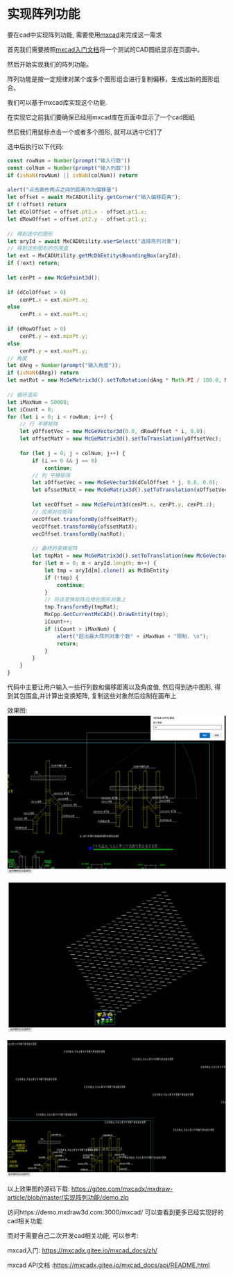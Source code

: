 # 实现阵列功能

要在cad中实现阵列功能, 需要使用[mxcad](https://mxcadx.gitee.io/mxcad_docs/zh/1.%E6%8C%87%E5%8D%97/1.%E5%BF%AB%E9%80%9F%E5%85%A5%E9%97%A8.html)来完成这一需求

首先我们需要按照[mxcad入门文档](https://mxcadx.gitee.io/mxcad_docs/zh/1.%E6%8C%87%E5%8D%97/1.%E5%BF%AB%E9%80%9F%E5%85%A5%E9%97%A8.html)将一个测试的CAD图纸显示在页面中。

然后开始实现我们的阵列功能。

阵列功能是按一定规律对某个或多个图形组合进行复制偏移，生成出新的图形组合。

我们可以基于mxcad库实现这个功能.

在实现它之前我们要确保已经用mxcad库在页面中显示了一个cad图纸

然后我们用鼠标点击一个或者多个图形, 就可以选中它们了

选中后执行以下代码:

```ts
const rowNum = Number(prompt("输入行数"))
const colNum = Number(prompt("输入列数"))
if (isNaN(rowNum) || isNaN(colNum)) return

alert("点击画布两点之间的距离作为偏移量")
let offset = await MxCADUtility.getCorner("输入偏移距离");
if (!offset) return
let dColOffset = offset.pt2.x - offset.pt1.x;
let dRowOffset = offset.pt2.y - offset.pt1.y;

// 得到选中的图形
let aryId = await MxCADUtility.userSelect("选择陈列对象");
// 得到这些图形的包围盒
let ext = MxCADUtility.getMcDbEntitysBoundingBox(aryId);
if (!ext) return;

let cenPt = new McGePoint3d();

if (dColOffset > 0)
    cenPt.x = ext.minPt.x;
else
    cenPt.x = ext.maxPt.x;

if (dRowOffset > 0)
    cenPt.y = ext.minPt.y;
else
    cenPt.y = ext.maxPt.y;
// 角度
let dAng = Number(prompt("输入角度"));
if (isNaN(dAng)) return
let matRot = new McGeMatrix3d().setToRotation(dAng * Math.PI / 180.0, McGeVector3d.kZAxis, cenPt);

// 循环渲染
let iMaxNum = 50000;
let iCount = 0;
for (let i = 0; i < rowNum; i++) {
    // 行 平移矩阵
    let yOffsetVec = new McGeVector3d(0.0, dRowOffset * i, 0.0);
    let offsetMatY = new McGeMatrix3d().setToTranslation(yOffsetVec);

    for (let j = 0; j < colNum; j++) {
        if (i == 0 && j == 0)
            continue;
        // 列 平移矩阵
        let xOffsetVec = new McGeVector3d(dColOffset * j, 0.0, 0.0);
        let ofssetMatX = new McGeMatrix3d().setToTranslation(xOffsetVec);

        let vecOffset = new McGePoint3d(cenPt.x, cenPt.y, cenPt.z);
        // 应用对应矩阵
        vecOffset.transformBy(offsetMatY);
        vecOffset.transformBy(ofssetMatX);
        vecOffset.transformBy(matRot);

        // 最终的变换矩阵
        let tmpMat = new McGeMatrix3d().setToTranslation(new McGeVector3d(vecOffset.x - cenPt.x, vecOffset.y - cenPt.y, vecOffset.z - cenPt.z));
        for (let m = 0; m < aryId.length; m++) {
            let tmp = aryId[m].clone() as McDbEntity
            if (!tmp) {
                continue;
            }
            // 将该变换矩阵应用在图形对象上
            tmp.TransformBy(tmpMat);
            MxCpp.GetCurrentMxCAD().DrawEntity(tmp);
            iCount++;
            if (iCount > iMaxNum) {
                alert("超出最大阵列对象个数" + iMaxNum + "限制. \n");
                return;
            }
        }
    }
}
```

代码中主要让用户输入一些行列数和偏移距离以及角度值, 然后得到选中图形, 得到其包围盒,并计算出变换矩阵, 复制这些对象然后绘制在画布上

效果图:
![Alt text](image-2.png)

![Alt text](image.png)

![Alt text](image-1.png)

以上效果图的源码下载: https://gitee.com/mxcadx/mxdraw-article/blob/master/实现阵列功能/demo.zip

访问https://demo.mxdraw3d.com:3000/mxcad/ 可以查看到更多已经实现好的cad相关功能

而对于需要自己二次开发cad相关功能, 可以参考:

mxcad入门: https://mxcadx.gitee.io/mxcad_docs/zh/

mxcad API文档 :https://mxcadx.gitee.io/mxcad_docs/api/README.html

